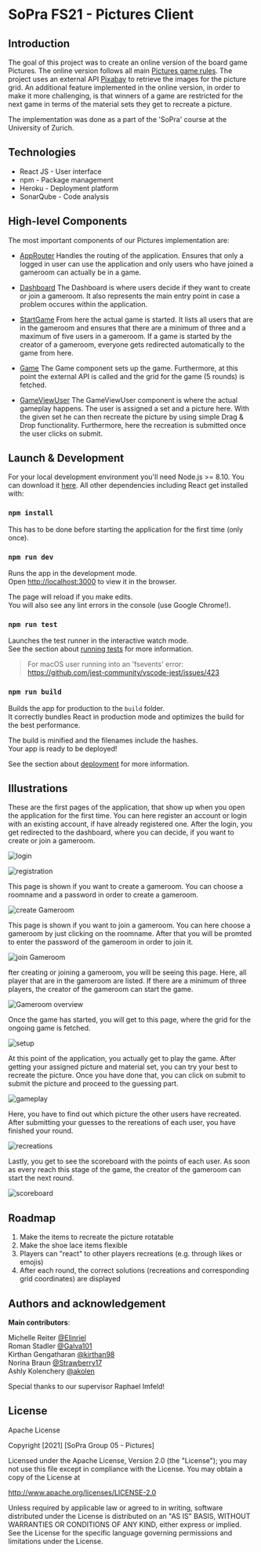 # SoPra FS21 - Pictures Client 

## Introduction
The goal of this project was to create an online version of the board game Pictures. 
The online version follows all main [Pictures game rules](https://www.riograndegames.com/wp-content/uploads/2020/04/Pictures_Rules_EN_web_1.2.pdf).
The project uses an external API [Pixabay](https://pixabay.com/api/docs/) to retrieve the images for the picture grid.
An additional feature implemented in the online version, in order to make it more challenging, is that winners of a game are restricted for the next game in terms of the material sets they get to recreate a picture.

The implementation was done as a part of the 'SoPra' course at the University of Zurich.

## Technologies
-   React JS - User interface
-   npm - Package management
-   Heroku - Deployment platform
-   SonarQube - Code analysis

## High-level Components
The most important components of our Pictures implementation are:

- [AppRouter](https://github.com/sopra-fs21-group-05/group-05-client/blob/main/src/components/shared/routers/AppRouter.js)
Handles the routing of the application. 
Ensures that only a logged in user can use the application and only users who have joined a gameroom can actually be in a game.

- [Dashboard](https://github.com/sopra-fs21-group-05/group-05-client/blob/main/src/components/dashboard/Dashboard.js)
The Dashboard is where users decide if they want to create or join a gameroom. 
It also represents the main entry point in case a problem occures within the application.

- [StartGame](https://github.com/sopra-fs21-group-05/group-05-client/blob/main/src/components/gameroom/StartGame.js)
From here the actual game is started. 
It lists all users that are in the gameroom and ensures that there are a minimum of three and a maximum of five users in a gameroom. 
If a game is started by the creator of a gameroom, everyone gets redirected automatically to the game from here.

- [Game](https://github.com/sopra-fs21-group-05/group-05-client/blob/main/src/components/game/Game.js)
The Game component sets up the game. 
Furthermore, at this point the external API is called and the grid for the game (5 rounds) is fetched.

- [GameViewUser](https://github.com/sopra-fs21-group-05/group-05-client/blob/main/src/components/game/GameviewUser.js)
The GameViewUser component is where the actual gameplay happens. The user is assigned a set and a picture here. 
With the given set he can then recreate the picture by using simple Drag & Drop functionality. 
Furthermore, here the recreation is submitted once the user clicks on submit.

## Launch & Development

For your local development environment you'll need Node.js >= 8.10. You can download it [here](https://nodejs.org). All other dependencies including React get installed with:

### `npm install`

This has to be done before starting the application for the first time (only once).

### `npm run dev`

Runs the app in the development mode.<br>
Open [http://localhost:3000](http://localhost:3000) to view it in the browser.

The page will reload if you make edits.<br>
You will also see any lint errors in the console (use Google Chrome!).

### `npm run test`

Launches the test runner in the interactive watch mode.<br>
See the section about [running tests](https://facebook.github.io/create-react-app/docs/running-tests) for more information.

> For macOS user running into an 'fsevents' error: https://github.com/jest-community/vscode-jest/issues/423

### `npm run build`

Builds the app for production to the `build` folder.<br>
It correctly bundles React in production mode and optimizes the build for the best performance.

The build is minified and the filenames include the hashes.<br>
Your app is ready to be deployed!

See the section about [deployment](https://facebook.github.io/create-react-app/docs/deployment) for more information.


## Illustrations
These are the first pages of the application, that show up when you open the application for the first time. 
You can here register an account or login with an existing account, if have already registered one.
After the login, you get redirected to the dashboard, where you can decide, if you want to create or join a gameroom.

![login](https://github.com/sopra-fs21-group-05/group-05-client/blob/main/Screenshots_Pictures/Login.PNG)

![registration](https://github.com/sopra-fs21-group-05/group-05-client/blob/main/Screenshots_Pictures/Registration.png)

This page is shown if you want to create a gameroom. 
You can choose a roomname and a password in order to create a gameroom.

![create Gameroom](https://github.com/sopra-fs21-group-05/group-05-client/blob/main/Screenshots_Pictures/Gameroom_Creation.png)

This page is shown if you want to join a gameroom. 
You can here choose a gameroom by just clicking on the roomname. 
After that you will be promted to enter the password of the gameroom in order to join it.

![join Gameroom](https://github.com/sopra-fs21-group-05/group-05-client/blob/main/Screenshots_Pictures/Gameroom_Join.png)

fter creating or joining a gameroom, you will be seeing this page. 
Here, all player that are in the gameroom are listed.
If there are a minimum of three players, the creator of the gameroom can start the game. 

![Gameroom overview](https://github.com/sopra-fs21-group-05/group-05-client/blob/main/Screenshots_Pictures/Gameroom_Overview.png)

Once the game has started, you will get to this page, where the grid for the ongoing game is fetched. 

![setup](https://github.com/sopra-fs21-group-05/group-05-client/blob/main/Screenshots_Pictures/Setup.png)

At this point of the application, you actually get to play the game. 
After getting your assigned picture and material set, you can try your best to recreate the picture.
Once you have done that, you can click on submit to submit the picture and proceed to the guessing part. 

![gameplay](https://github.com/sopra-fs21-group-05/group-05-client/blob/main/Screenshots_Pictures/Gameplay.png)

Here, you have to find out which picture the other users have recreated.
After submitting your guesses to the rereations of each user, you have finished your round. 

![recreations](https://github.com/sopra-fs21-group-05/group-05-client/blob/main/Screenshots_Pictures/Recreations.png)

Lastly, you get to see the scoreboard with the points of each user.
As soon as every reach this stage of the game, the creator of the gameroom can start the next round. 

![scoreboard](https://github.com/sopra-fs21-group-05/group-05-client/blob/main/Screenshots_Pictures/Scoreboard.png)

## Roadmap

1. Make the items to recreate the picture rotatable
2. Make the shoe lace items flexible
3. Players can "react" to other players recreations (e.g. through likes or emojis)
4. After each round, the correct solutions (recreations and corresponding grid coordinates) are displayed

## Authors and acknowledgement


**Main contributors**:  

Michelle Reiter [@Elinriel](https://github.com/Elinriel)  
Roman Stadler [@Galva101](https://github.com/Galva101)  
Kirthan Gengatharan [@kirthan98](https://github.com/kirthan98)  
Norina Braun [@Strawberry17](https://github.com/Strawberry17)  
Ashly Kolenchery [@akolen](https://github.com/akolen)  

Special thanks to our supervisor Raphael Imfeld!

## License
Apache License

Copyright [2021] [SoPra Group 05 - Pictures]

Licensed under the Apache License, Version 2.0 (the "License");
you may not use this file except in compliance with the License.
You may obtain a copy of the License at

   http://www.apache.org/licenses/LICENSE-2.0

Unless required by applicable law or agreed to in writing, software
distributed under the License is distributed on an "AS IS" BASIS,
WITHOUT WARRANTIES OR CONDITIONS OF ANY KIND, either express or implied.
See the License for the specific language governing permissions and
limitations under the License.
